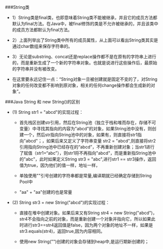 ###String类
- 1）String类是final类，也即意味着String类不能被继承，并且它的成员方法都默认为final方法。在Java中，被final修饰的类是不允许被继承的，并且该类中的成员方法都默认为final方法。

- 2）上面列举出了String类中所有的成员属性，从上面可以看出String类其实是通过char数组来保存字符串的。
- 3）无论是substring、concat还是replace操作都不是在原有的字符串上进行的，而是重新生成了一个新的字符串对象。也就是说进行这些操作后，最原始的字符串并没有被改变。

- 在这里要永远记住一点：“String对象一旦被创建就是固定不变的了，对String对象的任何改变都不影响到原对象，相关的任何change操作都会生成新的对象”。

###Java String 和 new String()的区别
- (1) String str1 = "abcd"的实现过程：
    - 首先栈区创建str引用，然后在String池（独立于栈和堆而存在，存储不可变量）中寻找其指向的内容为"abcd"的对象，如果String池中没有，则创建一个，然后str指向String池中的对象，如果有，则直接将str1指向"abcd"；，如果后来又定义了字符串变量 str2 = "abcd",则直接将str2引用指向String池中已经存在的“abcd”，不再重新创建对象；当str1进行了赋值（str1=“abc”），则str1将不再指向"abcd"，而是重新指String池中的"abc"，此时如果定义String str3 = "abc",进行str1 == str3操作，返回值为true，因为他们的值一样，地址一样，
    
    - 单独使用""引号创建的字符串都是常量,编译期就已经确定存储到String Pool中

    - "aa" + "aa"创建的也是常量
    
- (2) String str3 = new String("abcd")的实现过程：
    - 直接在堆中创建对象。如果后来又有String str4 = new String("abcd")，str4不会指向之前的对象，而是重新创建一个对象并指向它，所以如果此时进行str3==str4返回值是false，因为两个对象的地址不一样，如果是str3.equals(str4)，返回true,因为内容相同。
    
    - 使用new String("")创建的对象会存储到heap中,是运行期新创建的；
    
